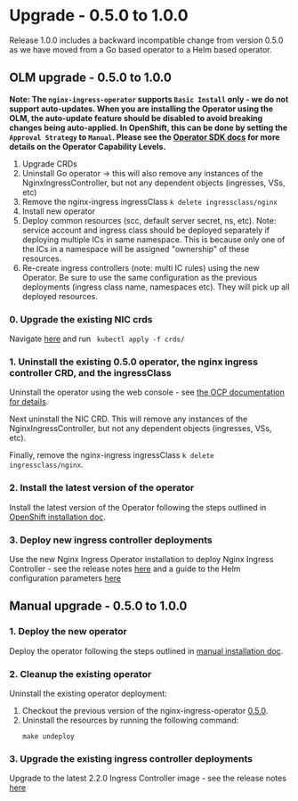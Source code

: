 # Upgrade - 0.5.0 to 1.0.0

Release 1.0.0 includes a backward incompatible change from version 0.5.0 as we have moved from a Go based operator to a Helm based operator.

## OLM upgrade - 0.5.0 to 1.0.0

**Note: The `nginx-ingress-operator` supports `Basic Install` only - we do not support auto-updates. When you are installing the Operator using the OLM, the auto-update feature should be disabled to avoid breaking changes being auto-applied. In OpenShift, this can be done by setting the `Approval Strategy` to `Manual`. Please see the [Operator SDK docs](https://sdk.operatorframework.io/docs/advanced-topics/operator-capabilities/operator-capabilities/) for more details on the Operator Capability Levels.**
1. Upgrade CRDs
2. Uninstall Go operator -> this will also remove any instances of the NginxIngressController, but not any dependent objects (ingresses, VSs, etc)
3. Remove the nginx-ingress ingressClass `k delete ingressclass/nginx`
4. Install new operator 
5. Deploy common resources (scc, default server secret, ns, etc). Note: service account and ingress class should be deployed separately if deploying multiple ICs in same namespace. This is because only one of the ICs in a namespace will be assigned "ownership" of these resources.
6. Re-create ingress controllers (note: multi IC rules) using the new Operator. Be sure to use the same configuration as the previous deployments (ingress class name, namespaces etc). They will pick up all deployed resources.

### 0. Upgrade the existing NIC crds

Navigate [here]() and run ` kubectl apply -f crds/`

### 1. Uninstall the existing 0.5.0 operator, the nginx ingress controller CRD, and the ingressClass

Uninstall the operator using the web console - see [the OCP documentation for details](https://access.redhat.com/documentation/en-us/openshift_container_platform/4.9/pdf/operators/OpenShift_Container_Platform-4.9-Operators-en-US.pdf). 

Next uninstall the NIC CRD. This will remove any instances of the NginxIngressController, but not any dependent objects (ingresses, VSs, etc).

Finally, remove the nginx-ingress ingressClass `k delete ingressclass/nginx`.

### 2. Install the latest version of the operator

Install the latest version of the Operator following the steps outlined in [OpenShift installation doc](./openshift-installation.md).

### 3. Deploy new ingress controller deployments

Use the new Nginx Ingress Operator installation to deploy Nginx Ingress Controller - see the release notes [here](https://docs.nginx.com/nginx-ingress-controller/releases/#nginx-ingress-controller-2-2-0) and a guide to the Helm configuration parameters [here](https://docs.nginx.com/nginx-ingress-controller/installation/installation-with-helm/#configuration)

## Manual upgrade - 0.5.0 to 1.0.0

### 1. Deploy the new operator

Deploy the operator following the steps outlined in [manual installation doc](./manual-installation.md).

### 2. Cleanup the existing operator

Uninstall the existing operator deployment:
   
1. Checkout the previous version of the nginx-ingress-operator [0.5.0](https://github.com/nginxinc/nginx-ingress-operator/releases/tag/v0.5.0).
2. Uninstall the resources by running the following command:
    ```
    make undeploy
    ```

### 3. Upgrade the existing ingress controller deployments

Upgrade to the latest 2.2.0 Ingress Controller image - see the release notes [here](https://docs.nginx.com/nginx-ingress-controller/releases/#nginx-ingress-controller-2-2-0)
